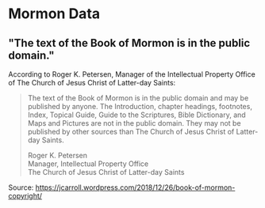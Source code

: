 # Mormon Data

## "The text of the Book of Mormon is in the public domain."

According to Roger K. Petersen, Manager of the Intellectual Property Office of The Church of Jesus Christ of Latter-day Saints:

> The text of the Book of Mormon is in the public domain and may be published by anyone. The Introduction, chapter headings, footnotes, Index, Topical Guide, Guide to the Scriptures, Bible Dictionary, and Maps and Pictures are not in the public domain. They may not be published by other sources than The Church of Jesus Christ of Latter-day Saints.
>
> Roger K. Petersen  
> Manager, Intellectual Property Office  
> The Church of Jesus Christ of Latter-day Saints

Source: https://jcarroll.wordpress.com/2018/12/26/book-of-mormon-copyright/
